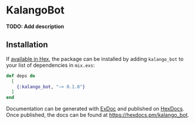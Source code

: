 # KalangoBot

**TODO: Add description**

## Installation

If [available in Hex](https://hex.pm/docs/publish), the package can be installed
by adding `kalango_bot` to your list of dependencies in `mix.exs`:

```elixir
def deps do
  [
    {:kalango_bot, "~> 0.1.0"}
  ]
end
```

Documentation can be generated with [ExDoc](https://github.com/elixir-lang/ex_doc)
and published on [HexDocs](https://hexdocs.pm). Once published, the docs can
be found at <https://hexdocs.pm/kalango_bot>.

